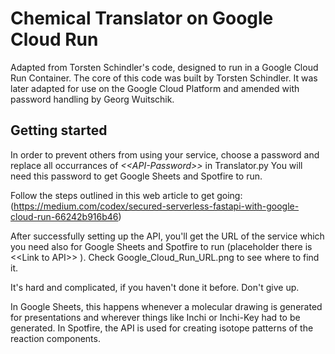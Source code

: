 # Chemical Translator on Google Cloud Run

Adapted from Torsten Schindler's code, designed to run in a Google Cloud Run Container. The core of this code was built by Torsten Schindler. It was later adapted for use on the Google Cloud Platform and amended with password handling by Georg Wuitschik.

## Getting started

In order to prevent others from using your service, choose a password and replace all occurrances of _<\<API-Password\>>_ in Translator.py You will need this password to get Google Sheets and Spotfire to run.

Follow the steps outlined in this web article to get going: (https://medium.com/codex/secured-serverless-fastapi-with-google-cloud-run-66242b916b46)

After successfully setting up the API, you'll get the URL of the service which you need also for Google Sheets and Spotfire to run (placeholder there is <\<Link to API\>> ). Check Google_Cloud_Run_URL.png to see where to find it.

It's hard and complicated, if you haven't done it before. Don't give up. 

In Google Sheets, this happens whenever a molecular drawing is generated for presentations and wherever things like Inchi or Inchi-Key had to be generated. 
In Spotfire, the API is used for creating isotope patterns of the reaction components. 

